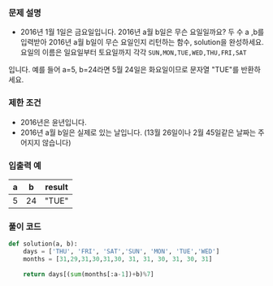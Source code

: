 ### 문제 설명

- 2016년 1월 1일은 금요일입니다. 2016년 a월 b일은 무슨 요일일까요? 두 수 a ,b를 입력받아 2016년 a월 b일이 무슨 요일인지 리턴하는 함수, solution을 완성하세요. 요일의 이름은 일요일부터 토요일까지 각각 `SUN,MON,TUE,WED,THU,FRI,SAT`

입니다. 예를 들어 a=5, b=24라면 5월 24일은 화요일이므로 문자열 "TUE"를 반환하세요.

### 제한 조건

- 2016년은 윤년입니다.
- 2016년 a월 b일은 실제로 있는 날입니다. (13월 26일이나 2월 45일같은 날짜는 주어지지 않습니다)

### **입출력 예**

| a | b | result |
| --- | --- | --- |
| 5 | 24 | "TUE" |

### 풀이 코드

```py
def solution(a, b):
    days = ['THU', 'FRI', 'SAT','SUN', 'MON', 'TUE','WED']
    months = [31,29,31,30,31,30, 31, 31, 30, 31, 30, 31]
    
    return days[(sum(months[:a-1])+b)%7]
```